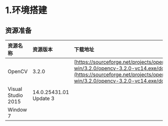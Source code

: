 # 1.环境搭建

## 资源准备

| 资源名称 | 资源版本 | 下载地址 |
| :--- | :--- | :--- |
| OpenCV | 3.2.0 | [https://sourceforge.net/projects/opencvlibrary/files/opencv-win/3.2.0/opencv-3.2.0-vc14.exe/download](https://sourceforge.net/projects/opencvlibrary/files/opencv-win/3.2.0/opencv-3.2.0-vc14.exe/download) |
| Visual Studio 2015 | 14.0.25431.01 Update 3 |  |
| Window 7 |  |  |



